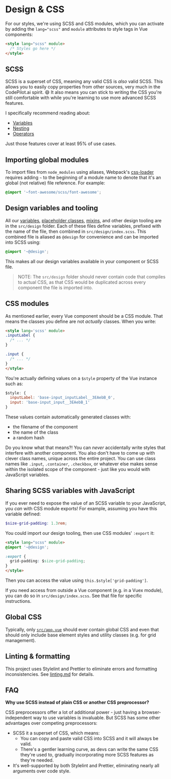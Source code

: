 # Design & CSS

For our styles, we're using SCSS and CSS modules, which you can activate by adding the `lang="scss"` and `module` attributes to style tags in Vue components:

```html
<style lang="scss" module>
  /* Styles go here */
</style>
```

## SCSS

SCSS is a superset of CSS, meaning any valid CSS is _also_ valid SCSS. This allows you to easily copy properties from other sources, very much in the CodePilot.ai spirit. 😄 It also means you can stick to writing the CSS you're still comfortable with while you're learning to use more advanced SCSS features.

I specifically recommend reading about:

* [Variables](http://sass-lang.com/guide#topic-2)
* [Nesting](http://sass-lang.com/guide#topic-3)
* [Operators](http://sass-lang.com/guide#topic-8)

Just those features cover at least 95% of use cases.

## Importing global modules

To import files from `node_modules` using aliases, Webpack's [css-loader](https://github.com/webpack-contrib/css-loader) requires adding `~` to the beginning of a module name to denote that it's an global (not relative) file reference. For example:

```scss
@import '~font-awesome/scss/font-awesome';
```

## Design variables and tooling

All our [variables](https://sass-lang.com/guide#topic-2), [placeholder classes](https://sass-lang.com/guide#topic-7), [mixins](https://sass-lang.com/guide#topic-6), and other design tooling are in the `src/design` folder. Each of these files define variables, prefixed with the name of the file, then combined in `src/design/index.scss`. This combined file is aliased as `@design` for convenience and can be imported into SCSS using:

```scss
@import '~@design';
```

This makes all our design variables available in your component or SCSS file.

> NOTE: The `src/design` folder should never contain code that compiles to actual CSS, as that CSS would be duplicated across every component the file is imported into.

## CSS modules

As mentioned earlier, every Vue component should be a CSS module. That means the classes you define are not _actually_ classes. When you write:

```html
<style lang='scss' module>
.inputLabel {
  /* ... */
}

.input {
  /* ... */
}
</style>
```

You're actually defining values on a `$style` property of the Vue instance such as:

```js
$style: {
  inputLabel: 'base-input_inputLabel__3EAebB_0',
  input: 'base-input_input__3EAebB_1'
}
```

These values contain automatically generated classes with:

* the filename of the component
* the name of the class
* a random hash

Do you know what that means?! You can _never_ accidentally write styles that interfere with another component. You also don't have to come up with clever class names, unique across the entire project. You can use class names like `.input`, `.container`, `.checkbox`, or whatever else makes sense within the isolated scope of the component - just like you would with JavaScript variables.

## Sharing SCSS variables with JavaScript

If you ever need to expose the value of an SCSS variable to your JavaScript, you _can_ with CSS module exports! For example, assuming you have this variable defined:

```scss
$size-grid-padding: 1.3rem;
```

You could import our design tooling, then use CSS modules' `:export` it:

```html
<style lang="scss" module>
@import '~@design';

:export {
  grid-padding: $size-grid-padding;
}
</style>
```

Then you can access the value using `this.$style['grid-padding']`.

If you need access from outside a Vue component (e.g. in a Vuex module), you can do so in `src/design/index.scss`. See that file for specific instructions.

## Global CSS

Typically, only [`src/app.vue`](src/app.vue) should ever contain global CSS and even that should only include base element styles and utility classes (e.g. for grid management).

## Linting & formatting

This project uses Stylelint and Prettier to eliminate errors and formatting inconsistencies. See [linting.md](linting.md) for details.

## FAQ

**Why use SCSS instead of plain CSS or another CSS preprocessor?**

CSS preprocessors offer a lot of additional power - just having a browser-independent way to use variables is invaluable. But SCSS has some other advantages over competing preprocessors:

* SCSS it a superset of CSS, which means:
  * You can copy and paste valid CSS into SCSS and it will always be valid.
  * There's a gentler learning curve, as devs can write the same CSS they're used to, gradually incorporating more SCSS features as they're needed.
* It's well-supported by both Stylelint and Prettier, eliminating nearly all arguments over code style.
